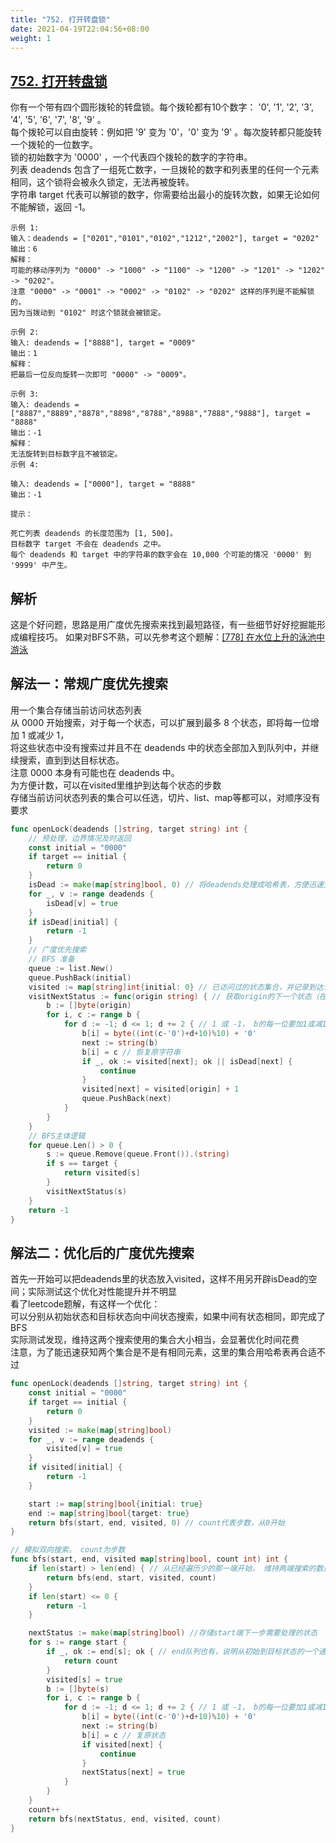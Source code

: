 ```yaml
---
title: "752. 打开转盘锁"
date: 2021-04-19T22:04:56+08:00
weight: 1
---
```


## [752. 打开转盘锁](https://leetcode-cn.com/problems/open-the-lock)

你有一个带有四个圆形拨轮的转盘锁。每个拨轮都有10个数字： '0', '1', '2', '3', '4', '5', '6', '7', '8', '9' 。  
每个拨轮可以自由旋转：例如把 '9' 变为  '0'，'0' 变为 '9' 。每次旋转都只能旋转一个拨轮的一位数字。  
锁的初始数字为 '0000' ，一个代表四个拨轮的数字的字符串。  
列表 deadends 包含了一组死亡数字，一旦拨轮的数字和列表里的任何一个元素相同，这个锁将会被永久锁定，无法再被旋转。  
字符串 target 代表可以解锁的数字，你需要给出最小的旋转次数，如果无论如何不能解锁，返回 -1。  

```
示例 1:
输入：deadends = ["0201","0101","0102","1212","2002"], target = "0202"
输出：6
解释：
可能的移动序列为 "0000" -> "1000" -> "1100" -> "1200" -> "1201" -> "1202" -> "0202"。
注意 "0000" -> "0001" -> "0002" -> "0102" -> "0202" 这样的序列是不能解锁的，
因为当拨动到 "0102" 时这个锁就会被锁定。

示例 2:
输入: deadends = ["8888"], target = "0009"
输出：1
解释：
把最后一位反向旋转一次即可 "0000" -> "0009"。

示例 3:
输入: deadends = ["8887","8889","8878","8898","8788","8988","7888","9888"], target = "8888"
输出：-1
解释：
无法旋转到目标数字且不被锁定。
示例 4:

输入: deadends = ["0000"], target = "8888"
输出：-1

提示：

死亡列表 deadends 的长度范围为 [1, 500]。
目标数字 target 不会在 deadends 之中。
每个 deadends 和 target 中的字符串的数字会在 10,000 个可能的情况 '0000' 到 '9999' 中产生。
```

## 解析

这是个好问题，思路是用广度优先搜索来找到最短路径，有一些细节好好挖掘能形成编程技巧。
如果对BFS不熟，可以先参考这个题解：[[778] 在水位上升的泳池中游泳](/docs/backtrack-dfs-bfs/swim-in-rising-water)  

## 解法一：常规广度优先搜索

用一个集合存储当前访问状态列表  
从 0000 开始搜索，对于每一个状态，可以扩展到最多 8 个状态，即将每一位增加 1 或减少 1，  
将这些状态中没有搜索过并且不在 deadends 中的状态全部加入到队列中，并继续搜索，直到到达目标状态。  
注意 0000 本身有可能也在 deadends 中。  
为方便计数，可以在visited里维护到达每个状态的步数  
存储当前访问状态列表的集合可以任选，切片、list、map等都可以，对顺序没有要求  

```go
func openLock(deadends []string, target string) int {
	// 预处理，边界情况及时返回
	const initial = "0000"
	if target == initial {
		return 0
	}
	isDead := make(map[string]bool, 0) // 将deadends处理成哈希表，方便迅速查找某个状态是否在里边
	for _, v := range deadends {
		isDead[v] = true
	}
	if isDead[initial] {
		return -1
	}
	// 广度优先搜索
	// BFS 准备
	queue := list.New()
	queue.PushBack(initial)
	visited := map[string]int{initial: 0} // 已访问过的状态集合，并记录到达该状态花的步数
	visitNextStatus := func(origin string) { // 获取origin的下一个状态（在这里有8种）并将合适的状态入队
		b := []byte(origin)
		for i, c := range b {
			for d := -1; d <= 1; d += 2 { // 1 或 -1， b的每一位要加1或减1，以得到下一个状态
				b[i] = byte((int(c-'0')+d+10)%10) + '0'
				next := string(b)
				b[i] = c // 恢复原字符串
				if _, ok := visited[next]; ok || isDead[next] {
					continue
				}
				visited[next] = visited[origin] + 1
				queue.PushBack(next)
			}
		}
	}
	// BFS主体逻辑
	for queue.Len() > 0 {
		s := queue.Remove(queue.Front()).(string)
		if s == target {
			return visited[s]
		}
		visitNextStatus(s)
	}
	return -1
}
```

## 解法二：优化后的广度优先搜索

首先一开始可以把deadends里的状态放入visited，这样不用另开辟isDead的空间；实际测试这个优化对性能提升并不明显  
看了leetcode题解，有这样一个优化：  
可以分别从初始状态和目标状态向中间状态搜索，如果中间有状态相同，即完成了BFS  
实际测试发现，维持这两个搜索使用的集合大小相当，会显著优化时间花费  
注意，为了能迅速获知两个集合是不是有相同元素，这里的集合用哈希表再合适不过  

```go
func openLock(deadends []string, target string) int {
	const initial = "0000"
	if target == initial {
		return 0
	}
	visited := make(map[string]bool)
	for _, v := range deadends {
		visited[v] = true
	}
	if visited[initial] {
		return -1
	}

	start := map[string]bool{initial: true}
	end := map[string]bool{target: true}
	return bfs(start, end, visited, 0) // count代表步数，从0开始
}

// 模拟双向搜索。 count为步数
func bfs(start, end, visited map[string]bool, count int) int {
	if len(start) > len(end) { // 从已经遍历少的那一端开始， 维持两端搜索的数量相当，能明显优化搜索步数
		return bfs(end, start, visited, count)
	}
	if len(start) <= 0 {
		return -1
	}

	nextStatus := make(map[string]bool) //存储start端下一步需要处理的状态
	for s := range start {
		if _, ok := end[s]; ok { // end队列也有，说明从初始到目标状态的一个通路形成了
			return count
		}
		visited[s] = true
		b := []byte(s)
		for i, c := range b {
			for d := -1; d <= 1; d += 2 { // 1 或 -1， b的每一位要加1或减1，以得到下一个状态
				b[i] = byte((int(c-'0')+d+10)%10) + '0'
				next := string(b)
				b[i] = c // 复原状态
				if visited[next] {
					continue
				}
				nextStatus[next] = true
			}
		}
	}
	count++
	return bfs(nextStatus, end, visited, count)
}
```
